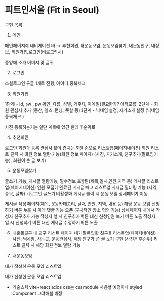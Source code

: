 # 피트인서울 (Fit in Seoul)

구현 목록

1. 메인

메인페이지에 네비게이션 바 -> 추천회원, 내운동모임, 운동모임찾기, 내운동친구, 내정보, 회원가입,로그인(비로그인시)

중앙에 소개 이미지 및 글귀

2. 로그인

소셜로그인 구글 1개로 진행, 아이디 중복체크

3. 회원가입

1단계 - id, pw , pw 확인, 이름, 성별, 거주지, 이메일(필요한가? 아직모름)
2단계 - 회원 관심사 추가 (등산, 헬스, 런닝, 풋살 등)
3단계 - 닉네임 설정, 자기소개 설정 (닉네임 중복체크 )

사진 등록하는거는 일단 계획에 있긴 한데 후순위로

4. 추천회원

로그인 회원과 등록 관심사 많이 겹치는 회원 순으로 리스트업(페이지네이션)
회원 리스트 클릭 시 회원 정보 열람 가능(회원 정보 페이지)
(사진, 자기소개, 친구추가(팔로잉기능), 회원이 쓴 글 보기)

5. 운동모임찾기

글쓰기 기능, 게시글 열람가능, 필수정보 포함된(제목,일시,인원,지역 등) 게시글 리스트업(페이지네이션)
인원 모집이 완료된 게시글 빼고 리스트업
게시글 필터링 기능 (지역, 종목, 날짜)
비로그인 글쓰기 비활성화
게시글 클릭 시 운동 모임 상세페이지 이동

게시글 작성 페이지(제목, 운동카테고리, 날짜, 인원, 지역, 내용 등)
해당 운동 모임 신청하기 버튼 누를 시 아래 댓글 기능 오픈 (구체적인 장소 협의 가능)
상세페이지 내에서 작성자 친구추가 가능
작성자 일 시 친구추가 버튼 대신 신청인원 보기 버튼 노출
작성자 일 시 신청하기 버튼 대신 게시글 수정하기 버튼 노출

6. 내운동친구
   내 친구 리스트 페이지
   내가 팔로잉한 친구들 리스트업(페이지네이션)
   사진, 닉네임, 사는곳, 운동관심사, 해당 친구가 쓴 글 보기 구현 (사진은 후순위)
   리스트 클릭 시 해당 회원 정보 열람 가능

7. 내운동모임

내가 작성한 운동 모임 리스트업

내가 신청한 운동 모임 리스트업

- 기술스택
  vite+react
  axios
  css는 css module 사용할 예정이나 styled Component 고려해볼 예정
